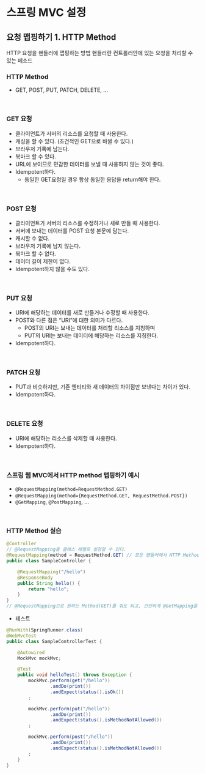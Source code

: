 # 스프링 MVC 설정

## 요청 맵핑하기 1. HTTP Method
HTTP 요청을 핸들러에 맵핑하는 방법
핸들러란 컨트롤러안에 있는 요청을 처리할 수 있는 메소드
### HTTP Method
- GET, POST, PUT, PATCH, DELETE, ...
<br>

### GET 요청
- 클라이언트가 서버의 리소스를 요청할 때 사용한다.
- 캐싱을 할 수 있다. (조건적인 GET으로 바뀔 수 있다.)
- 브라우저 기록에 남는다.
- 북마크 할 수 있다.
- URL에 보이므로 민감한 데이터를 보낼 때 사용하지 않는 것이 좋다. 
- Idempotent하다.
    * 동일한 GET요청일 경우 항상 동일한 응답을 return해야 한다.
<br>

### POST 요청
- 클라이언트가 서버의 리소스를 수정하거나 새로 만들 때 사용한다.
- 서버에 보내는 데이터를 POST 요청 본문에 담는다.
- 캐시할 수 없다.
- 브라우저 기록에 남지 않는다.
- 북마크 할 수 없다.
- 데이터 길이 제한이 없다.
- Idempotent하지 않을 수도 있다.
<br>

### PUT 요청
- URI에 해당하는 데이터를 새로 만들거나 수정할 때 사용한다.
- POST와 다른 점은 “URI”에 대한 의미가 다르다.
    * POST의 URI는 보내는 데이터를 처리할 리소스를 지칭하며
    * PUT의 URI는 보내는 데이터에 해당하는 리소스를 지칭한다.
- Idempotent하다.
<br>

### PATCH 요청
- PUT과 비슷하지만, 기존 엔티티와 새 데이터의 차이점만 보낸다는 차이가 있다.
- Idempotent하다.
<br>

### DELETE 요청
- URI에 해당하는 리소스를 삭제할 때 사용한다.
- Idempotent하다.
<br>

### 스프링 웹 MVC에서 HTTP method 맵핑하기 예시
- `@RequestMapping(method=RequestMethod.GET)`
- `@RequestMapping(method={RequestMethod.GET, RequestMethod.POST})`
- `@GetMapping`, `@PostMapping`, ...
<br>

### HTTP Method 실습
```java
@Controller
// @RequestMapping을 클래스 레벨로 설정할 수 있다.
@RequestMapping(method = RequestMethod.GET) // 모든 핸들러에서 HTTP Method : GET만 처리한다.
public class SampleController {

    @RequestMapping("/hello")
    @ResponseBody
    public String hello() {
        return "hello";
    }
}
// @RequestMapping으로 원하는 Method(GET)를 줘도 되고, 간단하게 @GetMapping을 써도 된다.
```
- 테스트
```java
@RunWith(SpringRunner.class)
@WebMvcTest
public class SampleControllerTest {

    @Autowired
    MockMvc mockMvc;

    @Test
    public void helloTest() throws Exception {
        mockMvc.perform(get("/hello"))
                .andDo(print())
                .andExpect(status().isOk())
        ;

        mockMvc.perform(put("/hello"))
                .andDo(print())
                .andExpect(status().isMethodNotAllowed())
        ;

        mockMvc.perform(post("/hello"))
                .andDo(print())
                .andExpect(status().isMethodNotAllowed())
        ;
    }
} 
```
<br>

